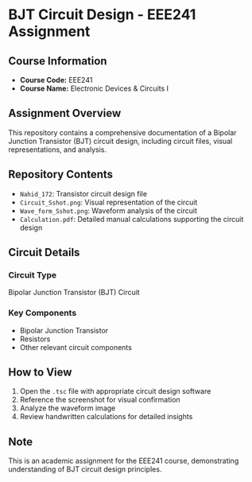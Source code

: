 # BJT Circuit Design - EEE241 Assignment

## Course Information
- **Course Code:** EEE241
- **Course Name:** Electronic Devices & Circuits I

## Assignment Overview
This repository contains a comprehensive documentation of a Bipolar Junction Transistor (BJT) circuit design, including circuit files, visual representations, and analysis.

## Repository Contents
- `Nahid_172`: Transistor circuit design file
- `Circuit_Sshot.png`: Visual representation of the circuit
- `Wave_form_Sshot.png`: Waveform analysis of the circuit
- `Calculation.pdf`: Detailed manual calculations supporting the circuit design

## Circuit Details
### Circuit Type
Bipolar Junction Transistor (BJT) Circuit

### Key Components
- Bipolar Junction Transistor
- Resistors
- Other relevant circuit components

## How to View
1. Open the `.tsc` file with appropriate circuit design software
2. Reference the screenshot for visual confirmation
3. Analyze the waveform image
4. Review handwritten calculations for detailed insights

## Note
This is an academic assignment for the EEE241 course, demonstrating understanding of BJT circuit design principles.
